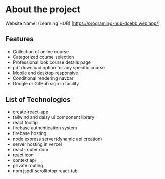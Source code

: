 # About the project

Website Name: (Learning HUB) [https://programing-hub-dcebb.web.app/]

## Features
* Collection of online course
* Categorized course selection
* Professional look course details page
* pdf download option for any specific course
* Mobile and desktop responsive
* Conditional rendering navbar
* Google or GitHub sign in facility 

## List of Technologies
* create-react-app
* tailwind and daisy ui component library
* react tooltip
* firebase authentication system
* firebase hosting
* node express server(dynamic api creation)
* server hosting in vercel
* react-router dom
* react icon
* context api
* private routing
* npm jspdf scrolltotop react-tab